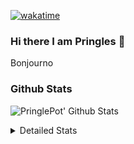 [![wakatime](https://wakatime.com/badge/user/abd317df-612e-44b4-8787-15db7b574b2f.svg)](https://wakatime.com/@abd317df-612e-44b4-8787-15db7b574b2f)
### Hi there I am Pringles 👋

Bonjourno

### Github Stats
![PringlePot' Github Stats](https://github-readme-stats.vercel.app/api?username=PringlePot&show_icons=true&theme=dark&count_private=true)

<details>
  <summary>Detailed Stats</summary>
    
<!--START_SECTION:waka-->
![Code Time](http://img.shields.io/badge/Code%20Time-511%20hrs%204%20mins-blue)

![Profile Views](http://img.shields.io/badge/Profile%20Views-3-blue)

![Lines of code](https://img.shields.io/badge/From%20Hello%20World%20I%27ve%20Written-139%20Thousand%20lines%20of%20code-blue)

**🐱 My GitHub Data** 

> 🏆 326 Contributions in the Year 2022
 > 
> 📦 91.1 kB Used in GitHub's Storage 
 > 
> 🚫 Not Opted to Hire
 > 
> 📜 10 Public Repositories 
 > 
> 🔑 12 Private Repositories  
 > 
**I'm an Early 🐤** 

```text
🌞 Morning    148 commits    ████░░░░░░░░░░░░░░░░░░░░░   16.5% 
🌆 Daytime    360 commits    ██████████░░░░░░░░░░░░░░░   40.13% 
🌃 Evening    389 commits    ██████████░░░░░░░░░░░░░░░   43.37% 
🌙 Night      0 commits      ░░░░░░░░░░░░░░░░░░░░░░░░░   0.0%

```
📅 **I'm Most Productive on Sunday** 

```text
Monday       178 commits    █████░░░░░░░░░░░░░░░░░░░░   19.84% 
Tuesday      74 commits     ██░░░░░░░░░░░░░░░░░░░░░░░   8.25% 
Wednesday    91 commits     ██░░░░░░░░░░░░░░░░░░░░░░░   10.14% 
Thursday     131 commits    ███░░░░░░░░░░░░░░░░░░░░░░   14.6% 
Friday       76 commits     ██░░░░░░░░░░░░░░░░░░░░░░░   8.47% 
Saturday     154 commits    ████░░░░░░░░░░░░░░░░░░░░░   17.17% 
Sunday       193 commits    █████░░░░░░░░░░░░░░░░░░░░   21.52%

```


📊 **This Week I Spent My Time On** 

```text
⌚︎ Time Zone: Europe/Amsterdam

💬 Programming Languages: 
TypeScript               9 hrs 47 mins       █████████████████░░░░░░░░   68.65% 
Other                    2 hrs 10 mins       ███░░░░░░░░░░░░░░░░░░░░░░   15.22% 
CSS                      47 mins             █░░░░░░░░░░░░░░░░░░░░░░░░   5.56% 
Go                       28 mins             ░░░░░░░░░░░░░░░░░░░░░░░░░   3.35% 
Prisma                   16 mins             ░░░░░░░░░░░░░░░░░░░░░░░░░   1.93%

🔥 Editors: 
WebStorm                 11 hrs 16 mins      ███████████████████░░░░░░   79.08% 
VS Code                  2 hrs 27 mins       ████░░░░░░░░░░░░░░░░░░░░░   17.21% 
GoLand                   31 mins             █░░░░░░░░░░░░░░░░░░░░░░░░   3.71%

🐱‍💻 Projects: 
rest_api                 4 hrs 13 mins       ███████░░░░░░░░░░░░░░░░░░   29.59% 
Frontend                 4 hrs 7 mins        ███████░░░░░░░░░░░░░░░░░░   28.91% 
prisma-test              2 hrs 18 mins       ████░░░░░░░░░░░░░░░░░░░░░   16.16% 
Backend                  1 hr 58 mins        ███░░░░░░░░░░░░░░░░░░░░░░   13.81% 
editor                   1 hr 27 mins        ██░░░░░░░░░░░░░░░░░░░░░░░   10.19%

💻 Operating System: 
Windows                  14 hrs 15 mins      █████████████████████████   100.0%

```

**I Mostly Code in Java** 

```text
Java                     9 repos             ███████████░░░░░░░░░░░░░░   47.37% 
JavaScript               2 repos             ██░░░░░░░░░░░░░░░░░░░░░░░   10.53% 
TypeScript               2 repos             ██░░░░░░░░░░░░░░░░░░░░░░░   10.53% 
HTML                     2 repos             ██░░░░░░░░░░░░░░░░░░░░░░░   10.53% 
Python                   1 repo              █░░░░░░░░░░░░░░░░░░░░░░░░   5.26%

```


**Timeline**

![Chart not found](https://raw.githubusercontent.com/PringlePot/PringlePot/main/charts/bar_graph.png) 


 Last Updated on 13/05/2022 01:02:46 UTC
<!--END_SECTION:waka-->

</details>
